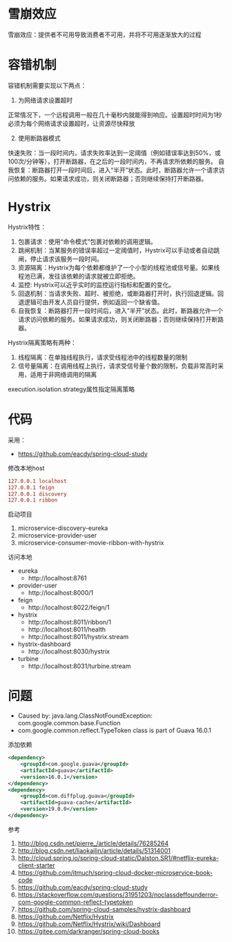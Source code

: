 

# 雪崩效应

雪崩效应：提供者不可用导致消费者不可用，并将不可用逐渐放大的过程

# 容错机制

容错机制需要实现以下两点：
1. 为网络请求设置超时

正常情况下，一个远程调用一般在几十毫秒内就能得到响应。设置超时时间为1秒
必须为每个网络请求设置超时，让资源尽快释放

2. 使用断路器模式

快速失败：当一段时间内，请求失败率达到一定阈值（例如错误率达到50%，或100次/分钟等），打开断路器，在之后的一段时间内，不再请求所依赖的服务。
自我恢复：断路器打开一段时间后，进入“半开”状态。此时，断路器允许一个请求访问依赖的服务。如果请求成功，则关闭断路器；否则继续保持打开断路器。

# Hystrix

Hystrix特性：

1. 包裹请求：使用“命令模式”包裹对依赖的调用逻辑。
2. 跳闸机制：当某服务的错误率超过一定阈值时，Hystrix可以手动或者自动跳闸，停止请求该服务一段时间。
3. 资源隔离：Hystrix为每个依赖都维护了一个小型的线程池或信号量。如果线程池已满，发往该依赖的请求就被立即拒绝。
4. 监控: Hystrix可以近乎实时的监控运行指标和配置的变化。
5. 回退机制：当请求失败、超时、被拒绝，或断路器打开时，执行回退逻辑。回退逻辑可由开发人员自行提供，例如返回一个缺省值。
6. 自我恢复：断路器打开一段时间后，进入“半开”状态。此时，断路器允许一个请求访问依赖的服务。如果请求成功，则关闭断路器；否则继续保持打开断路器。

Hystrix隔离策略有两种：

1. 线程隔离：在单独线程执行，请求受线程池中的线程数量的限制
2. 信号量隔离：在调用线程上执行，请求受信号量个数的限制，负载非常高时采用，适用于非网络调用的隔离

execution.isolation.strategy属性指定隔离策略

# 代码

采用：

* https://github.com/eacdy/spring-cloud-study


修改本地host

```conf
127.0.0.1 localhost
127.0.0.1 feign
127.0.0.1 discovery
127.0.0.1 ribbon
```

启动项目

1. microservice-discovery-eureka
2. microservice-provider-user
3. microservice-consumer-movie-ribbon-with-hystrix

访问本地

* eureka
  * http://localhost:8761
* provider-user
  * http://localhost:8000/1
* feign
  * http://localhost:8022/feign/1
* hystrix
  * http://localhost:8011/ribbon/1
  * http://localhost:8011/health
  * http://localhost:8011/hystrix.stream
* hystrix-dashboard
  * http://localhost:8030/hystrix
* turbine
  * http://localhost:8031/turbine.stream

# 问题

* Caused by: java.lang.ClassNotFoundException: com.google.common.base.Function
* com.google.common.reflect.TypeToken class is part of Guava 16.0.1 

添加依赖
```xml
<dependency>
    <groupId>com.google.guava</groupId>
    <artifactId>guava</artifactId>
    <version>16.0.1</version>
</dependency>
<dependency>
    <groupId>com.diffplug.guava</groupId>
    <artifactId>guava-cache</artifactId>
    <version>19.0.0</version>
</dependency>
```

参考

1.  http://blog.csdn.net/pierre_/article/details/76285264
2.  http://blog.csdn.net/liaokailin/article/details/51314001
3.  http://cloud.spring.io/spring-cloud-static/Dalston.SR1/#netflix-eureka-client-starter
4.  https://github.com/itmuch/spring-cloud-docker-microservice-book-code
5.  https://github.com/eacdy/spring-cloud-study
6.  https://stackoverflow.com/questions/31951203/noclassdeffounderror-com-google-common-reflect-typetoken
7.  https://github.com/spring-cloud-samples/hystrix-dashboard
8.  https://github.com/Netflix/Hystrix
9.  https://github.com/Netflix/Hystrix/wiki/Dashboard
10. https://gitee.com/darkranger/spring-cloud-books